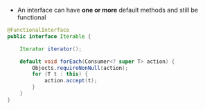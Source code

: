 * An interface can have **one or more** default methods and still be functional

```java
@FunctionalInterface
public interface Iterable {

	Iterator iterator();

    default void forEach(Consumer<? super T> action) {
		Objects.requireNonNull(action);
		for (T t : this) {
			action.accept(t);
		}
	}
}
```